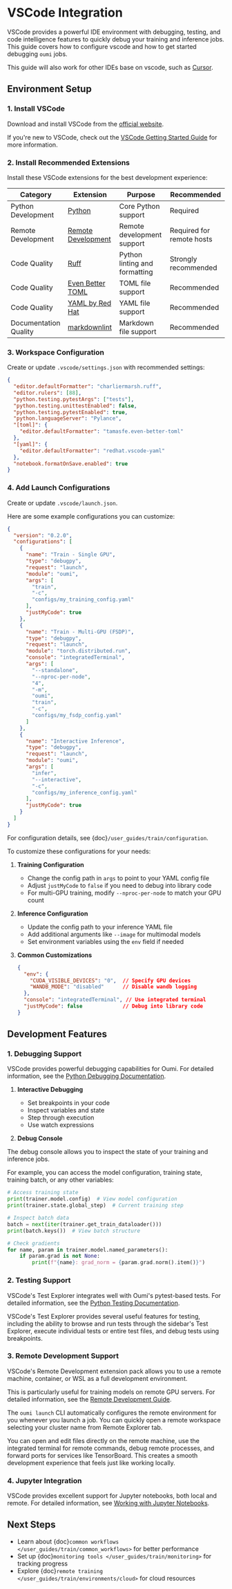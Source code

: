 # VSCode Integration

VSCode provides a powerful IDE environment with debugging, testing, and code intelligence features to quickly debug your training and inference jobs. This guide covers how to configure vscode and how to get started debugging `oumi` jobs.

This guide will also work for other IDEs base on vscode, such as [Cursor](https://www.cursor.com/).

## Environment Setup

### 1. Install VSCode

Download and install VSCode from the [official website](https://code.visualstudio.com/download).

If you're new to VSCode, check out the [VSCode Getting Started Guide](https://code.visualstudio.com/docs/getstarted/getting-started) for more information.

### 2. Install Recommended Extensions

Install these VSCode extensions for the best development experience:

| Category | Extension | Purpose | Recommended |
|----------|-----------|---------|-------------|
| Python Development | [Python](https://marketplace.visualstudio.com/items?itemName=ms-python.python) | Core Python support | Required |
| Remote Development | [Remote Development](https://marketplace.visualstudio.com/items?itemName=ms-vscode-remote.vscode-remote-extensionpack) | Remote development support | Required for remote hosts |
| Code Quality | [Ruff](https://marketplace.visualstudio.com/items?itemName=charliermarsh.ruff) | Python linting and formatting | Strongly recommended |
| Code Quality | [Even Better TOML](https://marketplace.visualstudio.com/items?itemName=tamasfe.even-better-toml) | TOML file support | Recommended |
| Code Quality | [YAML by Red Hat](https://marketplace.visualstudio.com/items?itemName=redhat.vscode-yaml) | YAML file support | Recommended |
| Documentation Quality | [markdownlint](https://marketplace.visualstudio.com/items?itemName=DavidAnson.vscode-markdownlint) | Markdown file support | Recommended |

### 3. Workspace Configuration

Create or update `.vscode/settings.json` with recommended settings:

```json
{
  "editor.defaultFormatter": "charliermarsh.ruff",
  "editor.rulers": [88],
  "python.testing.pytestArgs": ["tests"],
  "python.testing.unittestEnabled": false,
  "python.testing.pytestEnabled": true,
  "python.languageServer": "Pylance",
  "[toml]": {
    "editor.defaultFormatter": "tamasfe.even-better-toml"
  },
  "[yaml]": {
    "editor.defaultFormatter": "redhat.vscode-yaml"
  },
  "notebook.formatOnSave.enabled": true
}
```

### 4. Add Launch Configurations

Create or update `.vscode/launch.json`.

Here are some example configurations you can customize:

```json
{
  "version": "0.2.0",
  "configurations": [
    {
      "name": "Train - Single GPU",
      "type": "debugpy",
      "request": "launch",
      "module": "oumi",
      "args": [
        "train",
        "-c",
        "configs/my_training_config.yaml"
      ],
      "justMyCode": true
    },
    {
      "name": "Train - Multi-GPU (FSDP)",
      "type": "debugpy",
      "request": "launch",
      "module": "torch.distributed.run",
      "console": "integratedTerminal",
      "args": [
        "--standalone",
        "--nproc-per-node",
        "4",
        "-m",
        "oumi",
        "train",
        "-c",
        "configs/my_fsdp_config.yaml"
      ]
    },
    {
      "name": "Interactive Inference",
      "type": "debugpy",
      "request": "launch",
      "module": "oumi",
      "args": [
        "infer",
        "--interactive",
        "-c",
        "configs/my_inference_config.yaml"
      ],
      "justMyCode": true
    }
  ]
}
```

For configuration details, see {doc}`/user_guides/train/configuration`.

   To customize these configurations for your needs:

   1. **Training Configuration**
      - Change the config path in `args` to point to your YAML config file
      - Adjust `justMyCode` to `false` if you need to debug into library code
      - For multi-GPU training, modify `--nproc-per-node` to match your GPU count

   2. **Inference Configuration**
      - Update the config path to your inference YAML file
      - Add additional arguments like `--image` for multimodal models
      - Set environment variables using the `env` field if needed

   3. **Common Customizations**
      ```json
      {
        "env": {
          "CUDA_VISIBLE_DEVICES": "0",  // Specify GPU devices
          "WANDB_MODE": "disabled"      // Disable wandb logging
        },
        "console": "integratedTerminal", // Use integrated terminal
        "justMyCode": false             // Debug into library code
      }
      ```

## Development Features

### 1. Debugging Support

VSCode provides powerful debugging capabilities for Oumi. For detailed information, see the [Python Debugging Documentation](https://code.visualstudio.com/docs/python/debugging).

1. **Interactive Debugging**
   - Set breakpoints in your code
   - Inspect variables and state
   - Step through execution
   - Use watch expressions

2. **Debug Console**

The debug console allows you to inspect the state of your training and inference jobs.

For example, you can access the model configuration, training state, training batch, or any other variables:

   ```python
   # Access training state
   print(trainer.model.config)  # View model configuration
   print(trainer.state.global_step)  # Current training step

   # Inspect batch data
   batch = next(iter(trainer.get_train_dataloader()))
   print(batch.keys())  # View batch structure

   # Check gradients
   for name, param in trainer.model.named_parameters():
       if param.grad is not None:
           print(f"{name}: grad_norm = {param.grad.norm().item()}")
   ```

### 2. Testing Support

VSCode's Test Explorer integrates well with Oumi's pytest-based tests. For detailed information, see the [Python Testing Documentation](https://code.visualstudio.com/docs/python/testing).

VSCode's Test Explorer provides several useful features for testing, including the ability to browse and run tests through the sidebar's Test Explorer, execute individual tests or entire test files, and debug tests using breakpoints.

### 3. Remote Development Support

VSCode's Remote Development extension pack allows you to use a remote machine, container, or WSL as a full development environment.

This is particularly useful for training models on remote GPU servers. For detailed information, see the [Remote Development Guide](https://code.visualstudio.com/docs/remote/remote-overview).

The `oumi launch` CLI automatically configures the remote environment for you whenever you launch a job. You can quickly open a remote workspace selecting your cluster name from Remote Explorer tab.

You can open and edit files directly on the remote machine, use the integrated terminal for remote commands, debug remote processes, and forward ports for services like TensorBoard. This creates a smooth development experience that feels just like working locally.

### 4. Jupyter Integration

VSCode provides excellent support for Jupyter notebooks, both local and remote. For detailed information, see [Working with Jupyter Notebooks](https://code.visualstudio.com/docs/datascience/jupyter-notebooks).


## Next Steps

- Learn about {doc}`common workflows </user_guides/train/common_workflows>` for better performance
- Set up {doc}`monitoring tools </user_guides/train/monitoring>` for tracking progress
- Explore {doc}`remote training </user_guides/train/environments/cloud>` for cloud resources
